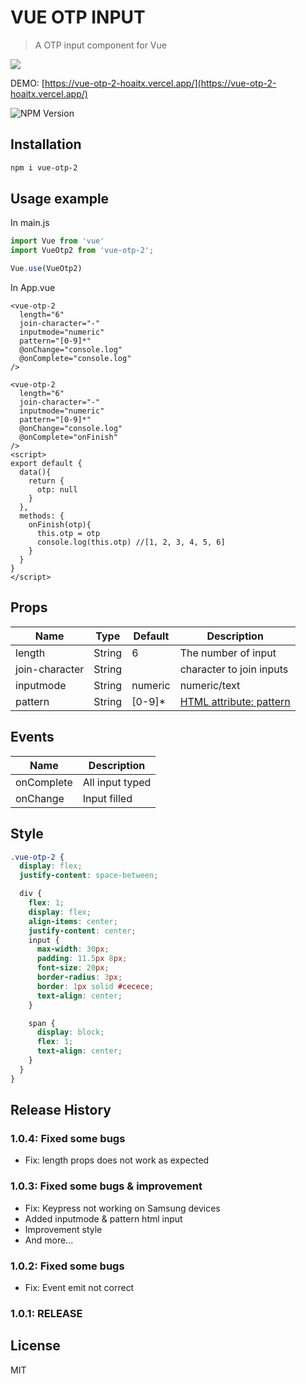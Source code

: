 # VUE OTP INPUT

> A OTP input component for Vue

![](https://i.imgur.com/aGuMJff.gif)

DEMO: [https://vue-otp-2-hoaitx.vercel.app/](https://vue-otp-2-hoaitx.vercel.app/)

![NPM Version](https://img.shields.io/npm/v/vue-otp-2)

## Installation

``` sh
npm i vue-otp-2
```

## Usage example

In main.js

``` javascript
import Vue from 'vue'
import VueOtp2 from 'vue-otp-2';

Vue.use(VueOtp2)
```

In App.vue

``` vue
<vue-otp-2
  length="6"
  join-character="-"
  inputmode="numeric"
  pattern="[0-9]*"
  @onChange="console.log"
  @onComplete="console.log" 
/>
```
``` vue Advanced Example
<vue-otp-2
  length="6"
  join-character="-"
  inputmode="numeric"
  pattern="[0-9]*"
  @onChange="console.log"
  @onComplete="onFinish" 
/>
<script>
export default {
  data(){
    return {
      otp: null
    }
  },
  methods: {
    onFinish(otp){
      this.otp = otp
      console.log(this.otp) //[1, 2, 3, 4, 5, 6]
    }
  }
}
</script>
```

## Props

|Name|Type|Default|Description|
|---|---|---|---|
|length|String|6|The number of input|
|join-character|String||character to join inputs|
|inputmode|String|numeric|numeric/text|
|pattern|String|[0-9]*|[HTML attribute: pattern](https://developer.mozilla.org/en-US/docs/Web/HTML/Attributes/pattern)|

## Events

|Name|Description|
|---|---|
|onComplete|All input typed|
|onChange|Input filled|

## Style

``` scss
.vue-otp-2 {
  display: flex;
  justify-content: space-between;

  div {
    flex: 1;
    display: flex;
    align-items: center;
    justify-content: center;
    input {
      max-width: 30px;
      padding: 11.5px 8px;
      font-size: 20px;
      border-radius: 3px;
      border: 1px solid #cecece;
      text-align: center;
    }

    span {
      display: block;
      flex: 1;
      text-align: center;
    }
  }
}
```

## Release History

### 1.0.4: Fixed some bugs

- Fix: length props does not work as expected

### 1.0.3: Fixed some bugs & improvement

- Fix: Keypress not working on Samsung devices
- Added inputmode & pattern html input
- Improvement style
- And more...

### 1.0.2: Fixed some bugs

- Fix: Event emit not correct

### 1.0.1: RELEASE

## License

MIT
